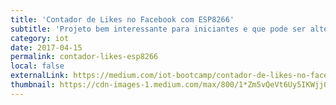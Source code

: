 ```yaml
---
title: 'Contador de Likes no Facebook com ESP8266'
subtitle: 'Projeto bem interessante para iniciantes e que pode ser alterado para sua página.'
category: iot
date: 2017-04-15
permalink: contador-likes-esp8266
local: false
externalLink: https://medium.com/iot-bootcamp/contador-de-likes-no-facebook-com-esp8266-9cf930b1595
thumbnail: https://cdn-images-1.medium.com/max/800/1*Zm5vQeVt6Uy5IKWjj0cT4Q.jpeg
---
```

